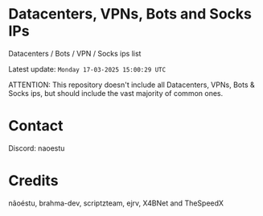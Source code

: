 # Datacenters, VPNs, Bots and Socks IPs
 
Datacenters / Bots / VPN / Socks ips list

Latest update: `Monday 17-03-2025 15:00:29 UTC` 

ATTENTION: This repository doesn't include all Datacenters, VPNs, Bots & Socks ips, 
but should include the vast majority of common ones.

# Contact
Discord: naoestu

# Credits
nãoéstu, brahma-dev, scriptzteam, ejrv, X4BNet and TheSpeedX
